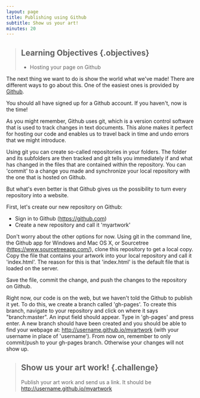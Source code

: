 ```yaml
---
layout: page
title: Publishing using Github
subtitle: Show us your art! 
minutes: 20
---
```


> ## Learning Objectives {.objectives}
>
> * Hosting your page on Github

The next thing we want to do is show the world what we've made! 
There are different ways to go about this. One of the easiest ones
is provided by [Github](https://github.com). 

You should all have signed up for a Github account. If you haven't, now is the time! 

As you might remember, Github uses git, which is a version control software that is used to 
track changes in text documents. This alone makes it perfect for hosting our code and 
enables us to travel back in time and undo errors that we might introduce. 

Using git you can create so-called repositories in your folders. The folder and its 
subfolders are then tracked and git tells you immediately if and what has changed 
in the files that are contained within the repository. You can 'commit' to a change 
you made and synchronize your local repository with the one that is hosted on Github. 

But what's even better is that Github gives us the possibility to turn 
every repository into a website. 

First, let's create our new repository on Github:

* Sign in to Github (https://github.com)
* Create a new repository and call it 'myartwork'

Don't worry about the other options for now. Using git in the command line, the Github app for Windows and Mac OS X, or Sourcetree (https://www.sourcetreeapp.com/), clone this repository to get a local copy. 
Copy the file that contains your artwork into your local repository and call it 'index.html'.
The reason for this is that 'index.html' is the default file that is loaded on the server. 

Save the file, commit the change, and push the changes to the repository on Github.

Right now, our code is on the web, but we haven't told the Github to publish it yet. 
To do this, we create a branch called 'gh-pages'. To create this branch, navigate to your repository and click on where it says "branch:master". An input field should appear. Type in 'gh-pages' and press enter. A new branch should have been created and you should be able to find your webpage at: http://username.github.io/myartwork (with your username in place of 'username'). From now on, remember to only commit/push to your gh-pages branch. Otherwise your changes will not show up.

> ## Show us your art work! {.challenge}
>
> Publish your art work and send us a link. It should be http://username.github.io/myartwork
